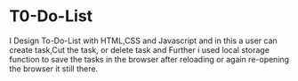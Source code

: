 # T0-Do-List

I Design To-Do-List with HTML,CSS and Javascript and in this a user can create task,Cut the task, or delete  task and Further i used local storage function to save the tasks in the browser after reloading or again re-opening the browser it still there.
